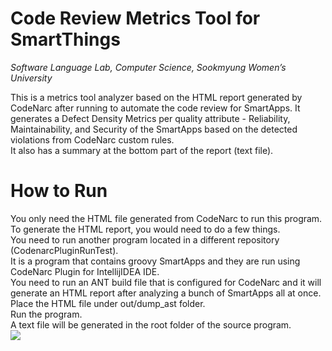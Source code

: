 # Code Review Metrics Tool for SmartThings
<i>Software Language Lab, Computer Science, Sookmyung Women’s University</i>

This is a metrics tool analyzer based on the HTML report generated by CodeNarc after running to automate the code review for SmartApps.
It generates a Defect Density Metrics per quality attribute - Reliability, Maintainability, and Security of the SmartApps based on the detected violations from CodeNarc custom rules.<br/>
It also has a summary at the bottom part of the report (text file).

# How to Run
You only need the HTML file generated from CodeNarc to run this program.<br/>
To generate the HTML report, you would need to do a few things.<br/>
You need to run another program located in a different repository (CodenarcPluginRunTest).<br/>
It is a program that contains groovy SmartApps and they are run using CodeNarc Plugin for IntellijIDEA IDE. <br/>
You need to run an ANT build file that is configured for CodeNarc and it will generate an HTML report after analyzing a bunch of SmartApps all at once.<br/>
Place the HTML file under out/dump_ast folder.<br/>
Run the program.<br/>
A text file will be generated in the root folder of the source program.<br/>
<img src="https://github.com/janineson/SmartThings_CodeReviewMetricsTool/blob/master/out/ss.PNG"> 

